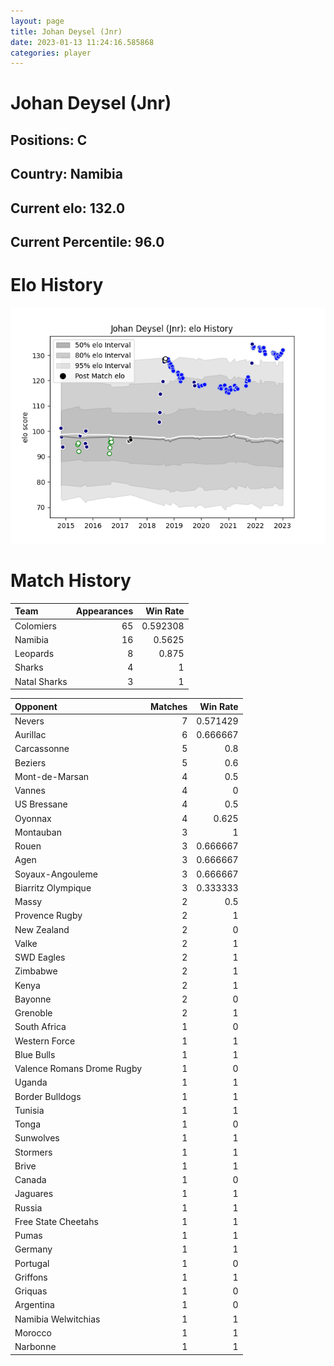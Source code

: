 ```yaml
---  
layout: page  
title: Johan Deysel (Jnr)  
date: 2023-01-13 11:24:16.585868  
categories: player  
---
```

# Johan Deysel (Jnr)

## Positions: C

## Country: Namibia

## Current elo: 132.0

## Current Percentile: 96.0

# Elo History


![elo history](history_JohanDeysel(Jnr).png)
# Match History


| Team         |   Appearances |   Win Rate |
|:-------------|--------------:|-----------:|
| Colomiers    |            65 |   0.592308 |
| Namibia      |            16 |   0.5625   |
| Leopards     |             8 |   0.875    |
| Sharks       |             4 |   1        |
| Natal Sharks |             3 |   1        |

| Opponent                   |   Matches |   Win Rate |
|:---------------------------|----------:|-----------:|
| Nevers                     |         7 |   0.571429 |
| Aurillac                   |         6 |   0.666667 |
| Carcassonne                |         5 |   0.8      |
| Beziers                    |         5 |   0.6      |
| Mont-de-Marsan             |         4 |   0.5      |
| Vannes                     |         4 |   0        |
| US Bressane                |         4 |   0.5      |
| Oyonnax                    |         4 |   0.625    |
| Montauban                  |         3 |   1        |
| Rouen                      |         3 |   0.666667 |
| Agen                       |         3 |   0.666667 |
| Soyaux-Angouleme           |         3 |   0.666667 |
| Biarritz Olympique         |         3 |   0.333333 |
| Massy                      |         2 |   0.5      |
| Provence Rugby             |         2 |   1        |
| New Zealand                |         2 |   0        |
| Valke                      |         2 |   1        |
| SWD Eagles                 |         2 |   1        |
| Zimbabwe                   |         2 |   1        |
| Kenya                      |         2 |   1        |
| Bayonne                    |         2 |   0        |
| Grenoble                   |         2 |   1        |
| South Africa               |         1 |   0        |
| Western Force              |         1 |   1        |
| Blue Bulls                 |         1 |   1        |
| Valence Romans Drome Rugby |         1 |   0        |
| Uganda                     |         1 |   1        |
| Border Bulldogs            |         1 |   1        |
| Tunisia                    |         1 |   1        |
| Tonga                      |         1 |   0        |
| Sunwolves                  |         1 |   1        |
| Stormers                   |         1 |   1        |
| Brive                      |         1 |   1        |
| Canada                     |         1 |   0        |
| Jaguares                   |         1 |   1        |
| Russia                     |         1 |   1        |
| Free State Cheetahs        |         1 |   1        |
| Pumas                      |         1 |   1        |
| Germany                    |         1 |   1        |
| Portugal                   |         1 |   0        |
| Griffons                   |         1 |   1        |
| Griquas                    |         1 |   0        |
| Argentina                  |         1 |   0        |
| Namibia Welwitchias        |         1 |   1        |
| Morocco                    |         1 |   1        |
| Narbonne                   |         1 |   1        |